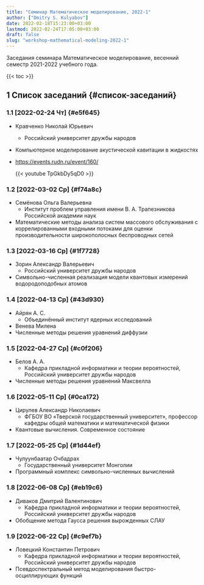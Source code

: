 ```yaml
---
title: "Семинар Математическое моделирование, 2022-1"
author: ["Dmitry S. Kulyabov"]
date: 2022-02-18T15:23:00+03:00
lastmod: 2022-02-24T17:05:00+03:00
draft: false
slug: "workshop-mathematical-modeling-2022-1"
---
```


Заседания семинара Математическое моделирование, весенний семестр 2021-2022 учебного года.

<!--more-->

{{< toc >}}


## <span class="section-num">1</span> Список заседаний {#список-заседаний}


### <span class="section-num">1.1</span> <span class="timestamp-wrapper"><span class="timestamp">[2022-02-24 Чт]</span></span> {#e5f645}

-   Кравченко Николай Юрьевич
    -   Российский университет дружбы народов
-   Компьютерное моделирование акустической кавитации в жидкостях
-   <https://events.rudn.ru/event/160/>

    {{< youtube TpGkbDy5qD0 >}}


### <span class="section-num">1.2</span> <span class="timestamp-wrapper"><span class="timestamp">[2022-03-02 Ср]</span></span> {#f74a8c}

-   Семёнова Ольга Валерьевна
    -   Институт проблем управления имени В. А. Трапезникова Российской академии наук
-   Математические методы анализа систем массового обслуживания с коррелированными входными потоками для оценки производительности широкополосных беспроводных сетей


### <span class="section-num">1.3</span> <span class="timestamp-wrapper"><span class="timestamp">[2022-03-16 Ср]</span></span> {#1f7728}

-   Зорин Александр Валерьевич
    -   Российский университет дружбы народов
-   Символьно-численная реализация модели квантовых измерений водородоподобных атомов


### <span class="section-num">1.4</span> <span class="timestamp-wrapper"><span class="timestamp">[2022-04-13 Ср]</span></span> {#43d930}

-   Айрян А. С.
    -   Объединённый институт ядерных исследований
-   Венева Милена
-   Численные методы решения уравнений диффузии


### <span class="section-num">1.5</span> <span class="timestamp-wrapper"><span class="timestamp">[2022-04-27 Ср]</span></span> {#c0f206}

-   Белов А. А.
    -   Кафедра прикладной информатики и теории вероятностей, Российский университет дружбы народов
-   Численные методы решения уравнений Максвелла


### <span class="section-num">1.6</span> <span class="timestamp-wrapper"><span class="timestamp">[2022-05-11 Ср]</span></span> {#0ca172}

-   Цирулев Александр Николаевич
    -   ФГБОУ ВО «Тверской государственный университет», профессор кафедры общей математики и математической физики
-   Квантовые вычисления. Современное состояние


### <span class="section-num">1.7</span> <span class="timestamp-wrapper"><span class="timestamp">[2022-05-25 Ср]</span></span> {#1d44ef}

-   Чулуунбаатар Очбадрах
    -   Государственный университет Монголии
-   Программный комплекс символьно-численных вычислений


### <span class="section-num">1.8</span> <span class="timestamp-wrapper"><span class="timestamp">[2022-06-08 Ср]</span></span> {#eb19c6}

-   Диваков Дмитрий Валентинович
    -   Кафедра прикладной информатики и теории вероятностей, Российский университет дружбы народов
-   Обобщение метода Гаусса решения вырожденных СЛАУ


### <span class="section-num">1.9</span> <span class="timestamp-wrapper"><span class="timestamp">[2022-06-22 Ср]</span></span> {#c9ef7b}

-   Ловецкий Константин Петрович
    -   Кафедра прикладной информатики и теории вероятностей, Российский университет дружбы народов
-   Псевдоспектральный метод моделирования быстро-осциллирующих функций
